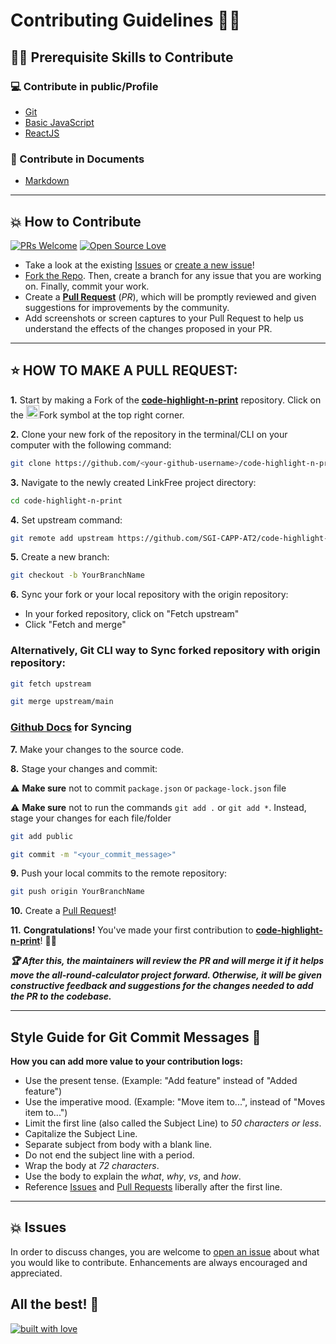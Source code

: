 # Contributing Guidelines 👨‍💻
## 👨‍💻 Prerequisite Skills to Contribute

### 💻 Contribute in public/Profile

- [Git](https://git-scm.com/) 
- [Basic JavaScript](https://developer.mozilla.org/en-US/docs/Web/JavaScript)
- [ReactJS](https://reactjs.org/docs/getting-started.html)

### 📄 Contribute in Documents

- [Markdown](https://www.markdownguide.org/basic-syntax/)

---
## 💥 How to Contribute

[![PRs Welcome](https://img.shields.io/badge/PRs-welcome-brightgreen.svg?style=flat-square)](https://github.com/SGI-CAPP-AT2/code-highlight-n-print/pulls)
[![Open Source Love](https://badges.frapsoft.com/os/v1/open-source.png?v=103)](https://github.com/SGI-CAPP-AT2/)

- Take a look at the existing [Issues](https://github.com/SGI-CAPP-AT2/code-highlight-n-print/issues) or [create a new issue](https://github.com/SGI-CAPP-AT2/code-highlight-n-print/issues/new)!
- [Fork the Repo](https://github.com/SGI-CAPP-AT2/code-highlight-n-print/fork). Then, create a branch for any issue that you are working on. Finally, commit your work.
- Create a **[Pull Request](https://github.com/SGI-CAPP-AT2/code-highlight-n-print/compare)** (_PR_), which will be promptly reviewed and given suggestions for improvements by the community.
- Add screenshots or screen captures to your Pull Request to help us understand the effects of the changes proposed in your PR.


---
## ⭐ HOW TO MAKE A PULL REQUEST:

**1.** Start by making a Fork of the [**code-highlight-n-print**](https://github.com/SGI-CAPP-AT2/code-highlight-n-print) repository. Click on the <a href="https://github.com/SGI-CAPP-AT2/code-highlight-n-print/fork"><img src="https://i.imgur.com/G4z1kEe.png" height="21" width="21"></a>Fork symbol at the top right corner.

**2.** Clone your new fork of the repository in the terminal/CLI on your computer with the following command:

```bash
git clone https://github.com/<your-github-username>/code-highlight-n-print

```

**3.** Navigate to the newly created LinkFree project directory:

```bash
cd code-highlight-n-print

```

**4.** Set upstream command:

```bash
git remote add upstream https://github.com/SGI-CAPP-AT2/code-highlight-n-print.git
```

**5.** Create a new branch:

```bash
git checkout -b YourBranchName
```

**6.** Sync your fork or your local repository with the origin repository:

- In your forked repository, click on "Fetch upstream"
- Click "Fetch and merge"

### Alternatively, Git CLI way to Sync forked repository with origin repository:

```bash
git fetch upstream
```

```bash
git merge upstream/main
```

### [Github Docs](https://docs.github.com/en/github/collaborating-with-pull-requests/addressing-merge-conflicts/resolving-a-merge-conflict-on-github) for Syncing

**7.** Make your changes to the source code.

**8.** Stage your changes and commit:

⚠️ **Make sure** not to commit `package.json` or `package-lock.json` file

⚠️ **Make sure** not to run the commands `git add .` or `git add *`. Instead, stage your changes for each file/folder

```bash
git add public
```

```bash
git commit -m "<your_commit_message>"
```

**9.** Push your local commits to the remote repository:

```bash
git push origin YourBranchName
```

**10.** Create a [Pull Request](https://help.github.com/en/github/collaborating-with-issues-and-pull-requests/creating-a-pull-request)!

**11.** **Congratulations!** You've made your first contribution to [**code-highlight-n-print**](https://github.com/SGI-CAPP-AT2/code-highlight-n-print/graphs/contributors)! 🙌🏼

**_:trophy: After this, the maintainers will review the PR and will merge it if it helps move the all-round-calculator project forward. Otherwise, it will be given constructive feedback and suggestions for the changes needed to add the PR to the codebase._**

---

## Style Guide for Git Commit Messages :memo:

**How you can add more value to your contribution logs:**

- Use the present tense. (Example: "Add feature" instead of "Added feature")
- Use the imperative mood. (Example: "Move item to...", instead of "Moves item to...")
- Limit the first line (also called the Subject Line) to _50 characters or less_.
- Capitalize the Subject Line.
- Separate subject from body with a blank line.
- Do not end the subject line with a period.
- Wrap the body at _72 characters_.
- Use the body to explain the _what_, _why_, _vs_, and _how_.
- Reference [Issues](https://github.com/SGI-CAPP-AT2/code-highlight-n-print/issues) and [Pull Requests](https://github.com/SGI-CAPP-AT2/code-highlight-n-print/pulls) liberally after the first line.

---
## 💥 Issues

In order to discuss changes, you are welcome to [open an issue](https://github.com/SGI-CAPP-AT2/code-highlight-n-print/issues/new/choose) about what you would like to contribute. Enhancements are always encouraged and appreciated.

## All the best! 🥇

[![built with love](https://forthebadge.com/images/badges/built-with-love.svg)](https://github.com/Susmita-Dey)
